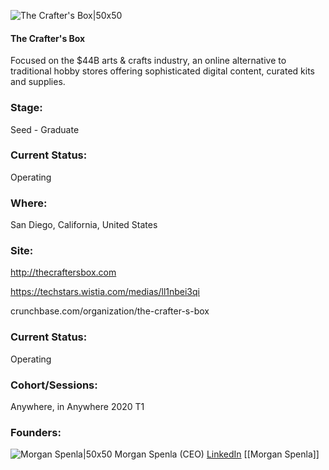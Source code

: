 

![The Crafter's Box|50x50](https://apimg.techstars.com/connect/images/image_files/5eb09b9734a60d322800005f/original/thecraftersbox_logo_square_black_1500.jpg)

#### The Crafter's Box
Focused on the $44B arts & crafts industry, an online alternative to traditional hobby stores offering sophisticated digital content, curated kits and supplies.

### Stage: 
Seed - Graduate 

### Current Status: 
Operating

### Where:
San Diego, California, United States

### Site:
http://thecraftersbox.com

https://techstars.wistia.com/medias/ll1nbei3qi

crunchbase.com/organization/the-crafter-s-box

### Current Status: 
Operating

### Cohort/Sessions: 
Anywhere, in Anywhere 2020 T1

### Founders: 

![Morgan Spenla|50x50](https://apimg.techstars.com/connect/images/image_files/5e309fbca36c1171ea000027/original/morgan-cropped_300px.jpg) Morgan Spenla (CEO) [LinkedIn](https://linkedin.com/in/morganspenla) [[Morgan Spenla]]


